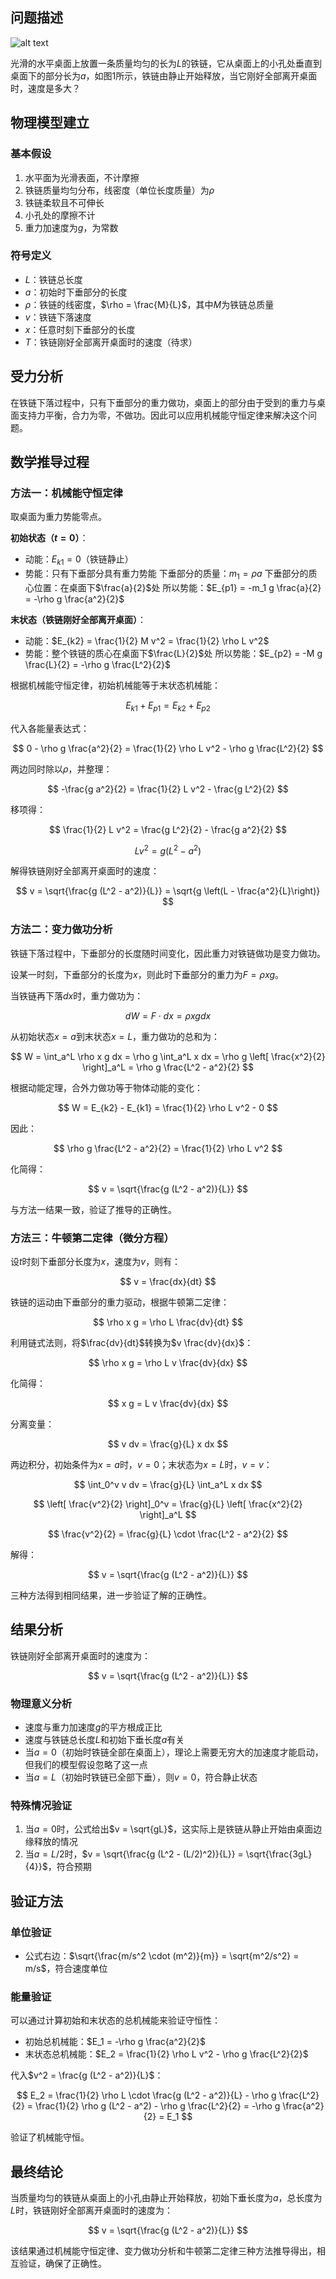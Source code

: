 ## 问题描述
![alt text](题目pic/铁链小孔下落速度分析.png)

光滑的水平桌面上放置一条质量均匀的长为$L$的铁链，它从桌面上的小孔处垂直到桌面下的部分长为$a$，如图1所示，铁链由静止开始释放，当它刚好全部离开桌面时，速度是多大？

## 物理模型建立

### 基本假设
1. 水平面为光滑表面，不计摩擦
2. 铁链质量均匀分布，线密度（单位长度质量）为$\rho$
3. 铁链柔软且不可伸长
4. 小孔处的摩擦不计
5. 重力加速度为$g$，为常数

### 符号定义
- $L$：铁链总长度
- $a$：初始时下垂部分的长度
- $\rho$：铁链的线密度，$\rho = \frac{M}{L}$，其中$M$为铁链总质量
- $v$：铁链下落速度
- $x$：任意时刻下垂部分的长度
- $T$：铁链刚好全部离开桌面时的速度（待求）

## 受力分析

在铁链下落过程中，只有下垂部分的重力做功，桌面上的部分由于受到的重力与桌面支持力平衡，合力为零，不做功。因此可以应用机械能守恒定律来解决这个问题。

## 数学推导过程

### 方法一：机械能守恒定律

取桌面为重力势能零点。

**初始状态（$t=0$）**：
- 动能：$E_{k1} = 0$（铁链静止）
- 势能：只有下垂部分具有重力势能
  下垂部分的质量：$m_1 = \rho a$
  下垂部分的质心位置：在桌面下$\frac{a}{2}$处
  所以势能：$E_{p1} = -m_1 g \frac{a}{2} = -\rho g \frac{a^2}{2}$

**末状态（铁链刚好全部离开桌面）**：
- 动能：$E_{k2} = \frac{1}{2} M v^2 = \frac{1}{2} \rho L v^2$
- 势能：整个铁链的质心在桌面下$\frac{L}{2}$处
  所以势能：$E_{p2} = -M g \frac{L}{2} = -\rho g \frac{L^2}{2}$

根据机械能守恒定律，初始机械能等于末状态机械能：

$$ E_{k1} + E_{p1} = E_{k2} + E_{p2} $$

代入各能量表达式：

$$ 0 - \rho g \frac{a^2}{2} = \frac{1}{2} \rho L v^2 - \rho g \frac{L^2}{2} $$

两边同时除以$\rho$，并整理：

$$ -\frac{g a^2}{2} = \frac{1}{2} L v^2 - \frac{g L^2}{2} $$

移项得：

$$ \frac{1}{2} L v^2 = \frac{g L^2}{2} - \frac{g a^2}{2} $$

$$ L v^2 = g (L^2 - a^2) $$

解得铁链刚好全部离开桌面时的速度：

$$ v = \sqrt{\frac{g (L^2 - a^2)}{L}} = \sqrt{g \left(L - \frac{a^2}{L}\right)} $$

### 方法二：变力做功分析

铁链下落过程中，下垂部分的长度随时间变化，因此重力对铁链做功是变力做功。

设某一时刻，下垂部分的长度为$x$，则此时下垂部分的重力为$F = \rho x g$。

当铁链再下落$dx$时，重力做功为：

$$ dW = F \cdot dx = \rho x g dx $$

从初始状态$x = a$到末状态$x = L$，重力做功的总和为：

$$ W = \int_a^L \rho x g dx = \rho g \int_a^L x dx = \rho g \left[ \frac{x^2}{2} \right]_a^L = \rho g \frac{L^2 - a^2}{2} $$

根据动能定理，合外力做功等于物体动能的变化：

$$ W = E_{k2} - E_{k1} = \frac{1}{2} \rho L v^2 - 0 $$

因此：

$$ \rho g \frac{L^2 - a^2}{2} = \frac{1}{2} \rho L v^2 $$

化简得：

$$ v = \sqrt{\frac{g (L^2 - a^2)}{L}} $$

与方法一结果一致，验证了推导的正确性。

### 方法三：牛顿第二定律（微分方程）

设$t$时刻下垂部分长度为$x$，速度为$v$，则有：

$$ v = \frac{dx}{dt} $$

铁链的运动由下垂部分的重力驱动，根据牛顿第二定律：

$$ \rho x g = \rho L \frac{dv}{dt} $$

利用链式法则，将$\frac{dv}{dt}$转换为$v \frac{dv}{dx}$：

$$ \rho x g = \rho L v \frac{dv}{dx} $$

化简得：

$$ x g = L v \frac{dv}{dx} $$

分离变量：

$$ v dv = \frac{g}{L} x dx $$

两边积分，初始条件为$x = a$时，$v = 0$；末状态为$x = L$时，$v = v$：

$$ \int_0^v v dv = \frac{g}{L} \int_a^L x dx $$

$$ \left[ \frac{v^2}{2} \right]_0^v = \frac{g}{L} \left[ \frac{x^2}{2} \right]_a^L $$

$$ \frac{v^2}{2} = \frac{g}{L} \cdot \frac{L^2 - a^2}{2} $$

解得：

$$ v = \sqrt{\frac{g (L^2 - a^2)}{L}} $$

三种方法得到相同结果，进一步验证了解的正确性。

## 结果分析

铁链刚好全部离开桌面时的速度为：

$$ v = \sqrt{\frac{g (L^2 - a^2)}{L}} $$

### 物理意义分析
- 速度与重力加速度$g$的平方根成正比
- 速度与铁链总长度$L$和初始下垂长度$a$有关
- 当$a = 0$（初始时铁链全部在桌面上），理论上需要无穷大的加速度才能启动，但我们的模型假设忽略了这一点
- 当$a = L$（初始时铁链已全部下垂），则$v = 0$，符合静止状态

### 特殊情况验证
1. 当$a = 0$时，公式给出$v = \sqrt{gL}$，这实际上是铁链从静止开始由桌面边缘释放的情况
2. 当$a = L/2$时，$v = \sqrt{\frac{g (L^2 - (L/2)^2)}{L}} = \sqrt{\frac{3gL}{4}}$，符合预期

## 验证方法

### 单位验证
- 公式右边：$\sqrt{\frac{m/s^2 \cdot (m^2)}{m}} = \sqrt{m^2/s^2} = m/s$，符合速度单位

### 能量验证
可以通过计算初始和末状态的总机械能来验证守恒性：
- 初始总机械能：$E_1 = -\rho g \frac{a^2}{2}$
- 末状态总机械能：$E_2 = \frac{1}{2} \rho L v^2 - \rho g \frac{L^2}{2}$

代入$v^2 = \frac{g (L^2 - a^2)}{L}$：

$$ E_2 = \frac{1}{2} \rho L \cdot \frac{g (L^2 - a^2)}{L} - \rho g \frac{L^2}{2} = \frac{1}{2} \rho g (L^2 - a^2) - \rho g \frac{L^2}{2} = -\rho g \frac{a^2}{2} = E_1 $$

验证了机械能守恒。

## 最终结论

当质量均匀的铁链从桌面上的小孔由静止开始释放，初始下垂长度为$a$，总长度为$L$时，铁链刚好全部离开桌面时的速度为：

$$ v = \sqrt{\frac{g (L^2 - a^2)}{L}} $$

该结果通过机械能守恒定律、变力做功分析和牛顿第二定律三种方法推导得出，相互验证，确保了正确性。